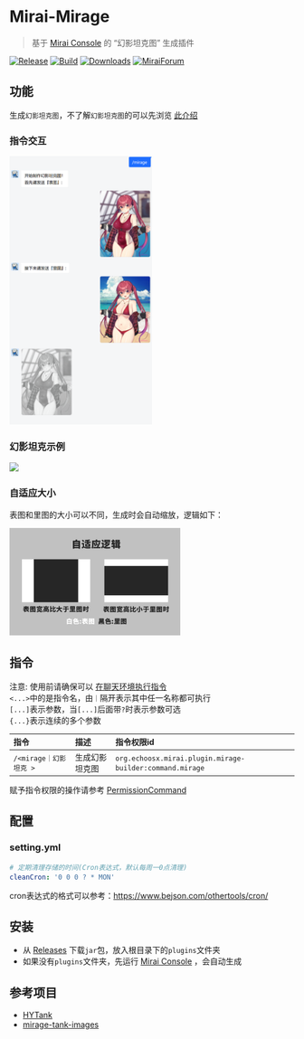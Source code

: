 # Mirai-Mirage

> 基于 [Mirai Console](https://github.com/mamoe/mirai-console) 的 “幻影坦克图” 生成插件

[![Release](https://img.shields.io/github/v/release/Echoosx/MiraiMirage)](https://github.com/Echoosx/MiraiMirage/releases)
[![Build](https://github.com/Echoosx/MiraiMirage/workflows/Java%20CI%20with%20Gradle/badge.svg?branch=master)](https://github.com/Echoosx/MiraiMirage/actions/workflows/gradle.yml)
[![Downloads](https://img.shields.io/github/downloads/Echoosx/MiraiMirage/total)](https://github.com/Echoosx/MiraiMirage/releases)
[![MiraiForum](https://img.shields.io/badge/post-on%20MiraiForum-yellow)](https://mirai.mamoe.net/topic/1273)

## 功能
生成`幻影坦克图`，不了解`幻影坦克图`的可以先浏览 [此介绍](https://samarium150.github.io/mirage-tank-images/)

### 指令交互
<img src="demo/demo_1.png" style="width:50%"/>

### 幻影坦克示例
<img src="demo/demo_2.gif" style="width:60%"/>

### 自适应大小
表图和里图的大小可以不同，生成时会自动缩放，逻辑如下：

<img src="demo/demo_3.png" style="width:60%"/>

## 指令
注意: 使用前请确保可以 [在聊天环境执行指令](https://github.com/project-mirai/chat-command) <br/>
`<...>`中的是指令名，由`｜`隔开表示其中任一名称都可执行  
`[...]`表示参数，当`[...]`后面带`?`时表示参数可选  
`{...}`表示连续的多个参数


| 指令                | 描述      | 指令权限id                                                    |
|:------------------|:--------|:---------------------------------------------------------|
| `/<mirage｜幻影坦克 >` | 生成幻影坦克图 | `org.echoosx.mirai.plugin.mirage-builder:command.mirage` |

赋予指令权限的操作请参考 [PermissionCommand](https://github.com/mamoe/mirai/blob/dev/mirai-console/docs/BuiltInCommands.md#permissioncommand)

## 配置
### setting.yml
```yaml
# 定期清理存储的时间(Cron表达式，默认每周一0点清理)
cleanCron: '0 0 0 ? * MON'
```
cron表达式的格式可以参考：https://www.bejson.com/othertools/cron/

## 安装
- 从 [Releases](https://github.com/Echoosx/MiraiMirage/releases) 下载`jar`包，放入根目录下的`plugins`文件夹
- 如果没有`plugins`文件夹，先运行 [Mirai Console](https://github.com/mamoe/mirai-console) ，会自动生成

## 参考项目
- [HYTank](https://github.com/wsgaowxh/HYTank)
- [mirage-tank-images](https://github.com/Samarium150/mirage-tank-images)
